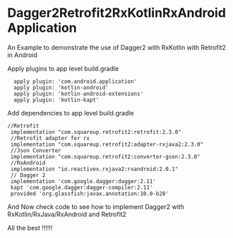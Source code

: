 # Dagger2Retrofit2RxKotlinRxAndroidApplication
An Example to demonstrate the use of Dagger2 with RxKotlin with Retrofit2 in Android

Apply plugins to app level build.gradle 
    
      apply plugin: 'com.android.application'
      apply plugin: 'kotlin-android'
      apply plugin: 'kotlin-android-extensions'
      apply plugin: 'kotlin-kapt'
        
Add dependencies to app level build.gradle
 
    //Retrofit
     implementation "com.squareup.retrofit2:retrofit:2.3.0"
     //Retrofit adapter for rx
     implementation "com.squareup.retrofit2:adapter-rxjava2:2.3.0"
     //Json Converter
     implementation "com.squareup.retrofit2:converter-gson:2.3.0"
     //RxAndroid
     implementation "io.reactivex.rxjava2:rxandroid:2.0.1"
     // Dagger 2
     implementation 'com.google.dagger:dagger:2.11'
     kapt 'com.google.dagger:dagger-compiler:2.11'
     provided 'org.glassfish:javax.annotation:10.0-b28'
     
     
And Now check code to see how to implement Dagger2 with RxKotlin/RxJava/RxAndroid and Retrofit2

All the best !!!!!!